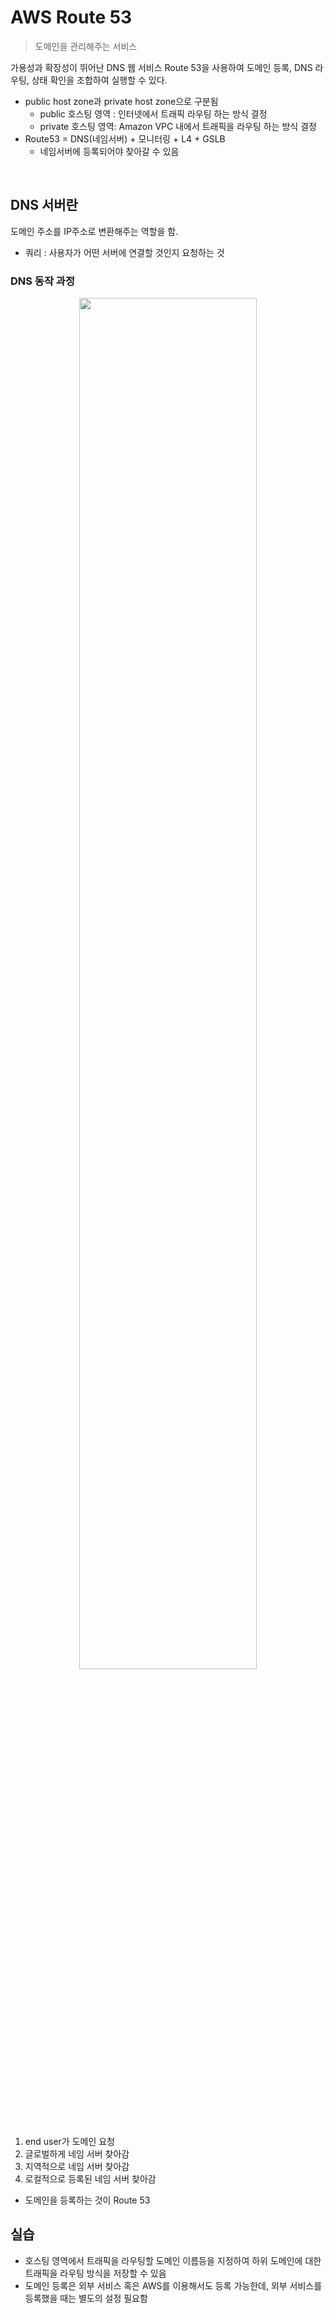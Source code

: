 # AWS Route 53
> 도메인을 관리해주는 서비스

가용성과 확장성이 뛰어난 DNS 웹 서비스
Route 53을 사용하여 도메인 등록, DNS 라우팅, 상태 확인을 조합하여 실행할 수 있다.

- public host zone과 private host zone으로 구분됨
    - public 호스팅 영역 : 인터넷에서 트래픽 라우팅 하는 방식 결정
    - private 호스팅 영역: Amazon VPC 내에서 트래픽을 라우팅 하는 방식 결정
- Route53 = DNS(네임서버) + 모니터링 + L4 + GSLB
    - 네임서버에 등록되어야 찾아갈 수 있음

<br>

## DNS 서버란 
도메인 주소를 IP주소로 변환해주는 역할을 함.
- 쿼리 : 사용자가 어떤 서버에 연결할 것인지 요청하는 것

### DNS 동작 과정

<p align="center">
<img src="https://d1.awsstatic.com/Route53/how-route-53-routes-traffic.8d313c7da075c3c7303aaef32e89b5d0b7885e7c.png" width="75%" height="75%"/>
</p>

1. end user가 도메인 요청  
2. 글로벌하게 네임 서버 찾아감
3. 지역적으로 네임 서버 찾아감
4. 로컬적으로 등록된 네임 서버 찾아감

- 도메인을 등록하는 것이 Route 53




## 실습
- 호스팅 영역에서 트래픽을 라우팅할 도메인 이름등을 지정하여 하위 도메인에 대한 트래픽을 라우팅 방식을 저장할 수 있음
- 도메인 등록은 외부 서비스 혹은 AWS를 이용해서도 등록 가능한데, 외부 서비스를 등록했을 때는 별도의 설정 필요함 